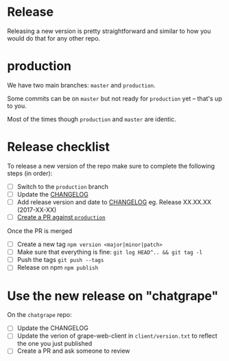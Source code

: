 # Release

Releasing a new version is pretty straightforward and similar to how you would do that for any other repo.

# production

We have two main branches: `master` and `production`.

Some commits can be on `master` but not ready for `production` yet – that's up to you.

Most of the times though `production` and `master` are identic.

# Release checklist

To release a new version of the repo make sure to complete the following steps (in order):

- [ ] Switch to the `production` branch
- [ ] Update the [CHANGELOG](../CHANGELOG.md)
- [ ] Add release version and date to [CHANGELOG](../CHANGELOG.md) eg. Release XX.XX.XX (2017-XX-XX)
- [ ] [Create a PR against `production`](https://github.com/ubergrape/grape-web-client/compare/production?expand=1)

Once the PR is merged

- [ ] Create a new tag `npm version <major|minor|patch>`
- [ ] Make sure that everything is fine: `git log HEAD^.. && git tag -l`
- [ ] Push the tags `git push --tags`
- [ ] Release on npm `npm publish`

# Use the new release on "chatgrape"

On the `chatgrape` repo:

- [ ] Update the CHANGELOG
- [ ] Update the verion of grape-web-client in `client/version.txt` to reflect the one you just published
- [ ] Create a PR and ask someone to review
